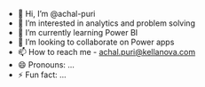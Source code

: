 - 👋 Hi, I’m @achal-puri
- 👀 I’m interested in analytics and problem solving
- 🌱 I’m currently learning Power BI
- 💞️ I’m looking to collaborate on Power apps 
- 📫 How to reach me - achal.puri@kellanova.com
- 😄 Pronouns: ...
- ⚡ Fun fact: ...

<!---
achal-puri/achal-puri is a ✨ special ✨ repository because its `README.md` (this file) appears on your GitHub profile.
You can click the Preview link to take a look at your changes.
--->
